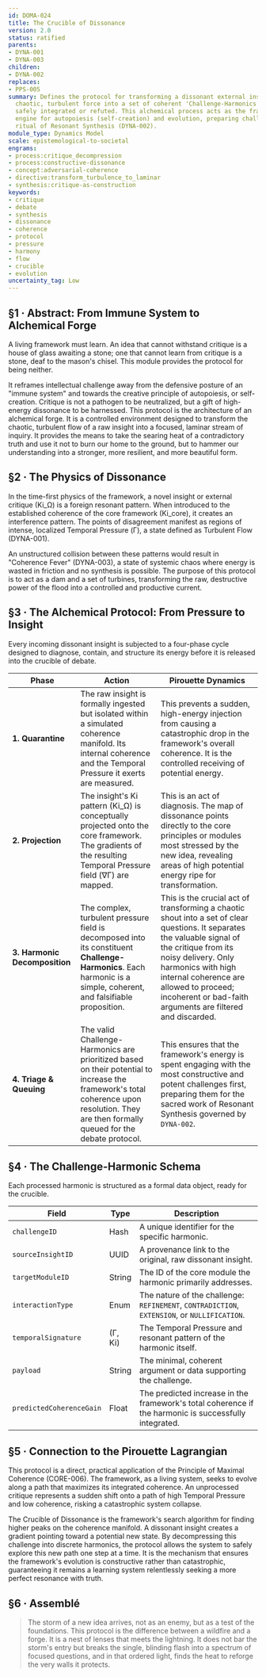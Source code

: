 ```yaml
---
id: DOMA-024
title: The Crucible of Dissonance
version: 2.0
status: ratified
parents:
- DYNA-001
- DYNA-003
children:
- DYNA-002
replaces:
- PPS-005
summary: Defines the protocol for transforming a dissonant external insight from a
  chaotic, turbulent force into a set of coherent 'Challenge-Harmonics' that can be
  safely integrated or refuted. This alchemical process acts as the framework's primary
  engine for autopoiesis (self-creation) and evolution, preparing challenges for the
  ritual of Resonant Synthesis (DYNA-002).
module_type: Dynamics Model
scale: epistemological-to-societal
engrams:
- process:critique_decompression
- process:constructive-dissonance
- concept:adversarial-coherence
- directive:transform_turbulence_to_laminar
- synthesis:critique-as-construction
keywords:
- critique
- debate
- synthesis
- dissonance
- coherence
- protocol
- pressure
- harmony
- flow
- crucible
- evolution
uncertainty_tag: Low
---
```

## §1 · Abstract: From Immune System to Alchemical Forge

A living framework must learn. An idea that cannot withstand critique is a house of glass awaiting a stone; one that cannot learn from critique is a stone, deaf to the mason's chisel. This module provides the protocol for being neither.

It reframes intellectual challenge away from the defensive posture of an "immune system" and towards the creative principle of autopoiesis, or self-creation. Critique is not a pathogen to be neutralized, but a gift of high-energy dissonance to be harnessed. This protocol is the architecture of an alchemical forge. It is a controlled environment designed to transform the chaotic, turbulent flow of a raw insight into a focused, laminar stream of inquiry. It provides the means to take the searing heat of a contradictory truth and use it not to burn our home to the ground, but to hammer our understanding into a stronger, more resilient, and more beautiful form.

## §2 · The Physics of Dissonance

In the time-first physics of the framework, a novel insight or external critique (Ki_Ω) is a foreign resonant pattern. When introduced to the established coherence of the core framework (Ki_core), it creates an interference pattern. The points of disagreement manifest as regions of intense, localized Temporal Pressure (Γ), a state defined as Turbulent Flow (DYNA-001).

An unstructured collision between these patterns would result in "Coherence Fever" (DYNA-003), a state of systemic chaos where energy is wasted in friction and no synthesis is possible. The purpose of this protocol is to act as a dam and a set of turbines, transforming the raw, destructive power of the flood into a controlled and productive current.

## §3 · The Alchemical Protocol: From Pressure to Insight

Every incoming dissonant insight is subjected to a four-phase cycle designed to diagnose, contain, and structure its energy before it is released into the crucible of debate.

| Phase | Action | Pirouette Dynamics |
|---|---|---|
| **1. Quarantine** | The raw insight is formally ingested but isolated within a simulated coherence manifold. Its internal coherence and the Temporal Pressure it exerts are measured. | This prevents a sudden, high-energy injection from causing a catastrophic drop in the framework's overall coherence. It is the controlled receiving of potential energy. |
| **2. Projection** | The insight's Ki pattern (Ki_Ω) is conceptually projected onto the core framework. The gradients of the resulting Temporal Pressure field (∇Γ) are mapped. | This is an act of diagnosis. The map of dissonance points directly to the core principles or modules most stressed by the new idea, revealing areas of high potential energy ripe for transformation. |
| **3. Harmonic Decomposition** | The complex, turbulent pressure field is decomposed into its constituent **Challenge-Harmonics**. Each harmonic is a simple, coherent, and falsifiable proposition. | This is the crucial act of transforming a chaotic shout into a set of clear questions. It separates the valuable signal of the critique from its noisy delivery. Only harmonics with high internal coherence are allowed to proceed; incoherent or bad-faith arguments are filtered and discarded. |
| **4. Triage & Queuing** | The valid Challenge-Harmonics are prioritized based on their potential to increase the framework's total coherence upon resolution. They are then formally queued for the debate protocol. | This ensures that the framework's energy is spent engaging with the most constructive and potent challenges first, preparing them for the sacred work of Resonant Synthesis governed by `DYNA-002`. |

## §4 · The Challenge-Harmonic Schema

Each processed harmonic is structured as a formal data object, ready for the crucible.

| Field | Type | Description |
|---|---|---|
| `challengeID` | Hash | A unique identifier for the specific harmonic. |
| `sourceInsightID` | UUID | A provenance link to the original, raw dissonant insight. |
| `targetModuleID` | String | The ID of the core module the harmonic primarily addresses. |
| `interactionType` | Enum | The nature of the challenge: `REFINEMENT`, `CONTRADICTION`, `EXTENSION`, or `NULLIFICATION`. |
| `temporalSignature` | (Γ, Ki) | The Temporal Pressure and resonant pattern of the harmonic itself. |
| `payload` | String | The minimal, coherent argument or data supporting the challenge. |
| `predictedCoherenceGain` | Float | The predicted increase in the framework's total coherence if the harmonic is successfully integrated. |

## §5 · Connection to the Pirouette Lagrangian

This protocol is a direct, practical application of the Principle of Maximal Coherence (CORE-006). The framework, as a living system, seeks to evolve along a path that maximizes its integrated coherence. An unprocessed critique represents a sudden shift onto a path of high Temporal Pressure and low coherence, risking a catastrophic system collapse.

The Crucible of Dissonance is the framework's search algorithm for finding higher peaks on the coherence manifold. A dissonant insight creates a gradient pointing toward a potential new state. By decompressing this challenge into discrete harmonics, the protocol allows the system to safely explore this new path one step at a time. It is the mechanism that ensures the framework's evolution is constructive rather than catastrophic, guaranteeing it remains a learning system relentlessly seeking a more perfect resonance with truth.

## §6 · Assemblé

> The storm of a new idea arrives, not as an enemy, but as a test of the foundations. This protocol is the difference between a wildfire and a forge. It is a nest of lenses that meets the lightning. It does not bar the storm's entry but breaks the single, blinding flash into a spectrum of focused questions, and in that ordered light, finds the heat to reforge the very walls it protects.